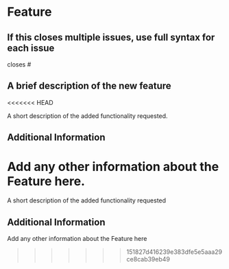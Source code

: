 # Feature

## If this closes multiple issues, use full syntax for each issue

closes #

## A brief description of the new feature
<<<<<<< HEAD

A short description of the added functionality requested.

## Additional Information

Add any other information about the Feature here.
=======

A short description of the added functionality requested

## Additional Information

Add any other information about the Feature here
>>>>>>> 151827d416239e383dfe5e5aaa29ce8cab39eb49
